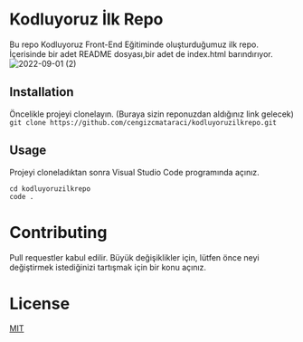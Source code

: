 # Kodluyoruz İlk Repo
Bu repo Kodluyoruz Front-End Eğitiminde oluşturduğumuz ilk repo. 
İçerisinde bir adet README dosyası,bir adet de index.html barındırıyor.
![2022-09-01 (2)](https://user-images.githubusercontent.com/96635423/187797050-2394b774-e54f-4aeb-a08f-301ab44a7b86.png)

## Installation 
Öncelikle projeyi clonelayın. (Buraya sizin reponuzdan aldığınız link gelecek)
`git clone https://github.com/cengizcmataraci/kodluyoruzilkrepo.git`

## Usage
Projeyi cloneladıktan sonra Visual Studio Code programında açınız.
```
cd kodluyoruzilkrepo
code .
```

# Contributing
Pull requestler kabul edilir. Büyük değişiklikler için, lütfen önce neyi değiştirmek istediğinizi tartışmak için bir konu açınız.

# License
[MIT](https://choosealicense.com/licenses/mit/)
